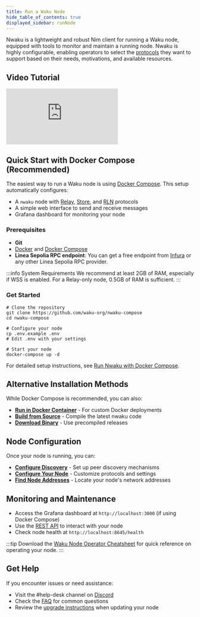 ```yaml
---
title: Run a Waku Node
hide_table_of_contents: true
displayed_sidebar: runNode
---
```


Nwaku is a lightweight and robust Nim client for running a Waku node, equipped with tools to monitor and maintain a running node. Nwaku is highly configurable, enabling operators to select the [protocols](/learn/concepts/protocols) they want to support based on their needs, motivations, and available resources.

## Video Tutorial

<div class="video-container">
  <iframe class="yt-video" src="https://www.youtube.com/embed/fs0ynLk4z0I" title="How to run a Waku node using Nwaku Compose" frameborder="0" allow="accelerometer; autoplay; clipboard-write; encrypted-media; gyroscope; picture-in-picture; web-share" allowfullscreen></iframe>
</div>

## Quick Start with Docker Compose (Recommended)

The easiest way to run a Waku node is using [Docker Compose](/run-node/run-docker-compose). This setup automatically configures:

- A `nwaku` node with [Relay](/learn/concepts/protocols#relay), [Store](/learn/concepts/protocols#store), and [RLN](/learn/concepts/protocols#rln-relay) protocols
- A simple web interface to send and receive messages
- Grafana dashboard for monitoring your node

### Prerequisites

- **Git**
- [Docker](https://docs.docker.com/engine/install/) and [Docker Compose](https://docs.docker.com/compose/install/)
- **Linea Sepolia RPC endpoint**: You can get a free endpoint from [Infura](https://www.infura.io/) or any other Linea Sepolia RPC provider.

:::info System Requirements
We recommend at least 2GB of RAM, especially if WSS is enabled. For a Relay-only node, 0.5GB of RAM is sufficient.
:::

### Get Started

```shell
# Clone the repository
git clone https://github.com/waku-org/nwaku-compose
cd nwaku-compose

# Configure your node
cp .env.example .env
# Edit .env with your settings

# Start your node
docker-compose up -d
```

For detailed setup instructions, see [Run Nwaku with Docker Compose](/run-node/run-docker-compose).

## Alternative Installation Methods

While Docker Compose is recommended, you can also:

- **[Run in Docker Container](/run-node/run-docker)** - For custom Docker deployments
- **[Build from Source](/run-node/build-source)** - Compile the latest nwaku code
- **[Download Binary](https://github.com/waku-org/nwaku/tags)** - Use precompiled releases

## Node Configuration

Once your node is running, you can:

- **[Configure Discovery](/run-node/configure-discovery)** - Set up peer discovery mechanisms
- **[Configure Your Node](/run-node/configure-nwaku)** - Customize protocols and settings
- **[Find Node Addresses](/run-node/find-node-address)** - Locate your node's network addresses

## Monitoring and Maintenance

- Access the Grafana dashboard at `http://localhost:3000` (if using Docker Compose)
- Use the [REST API](https://waku-org.github.io/waku-rest-api/) to interact with your node
- Check node health at `http://localhost:8645/health`

:::tip
Download the [Waku Node Operator Cheatsheet](/Waku-NodeOperator.pdf) for quick reference on operating your node.
:::

## Get Help

If you encounter issues or need assistance:

- Visit the #help-desk channel on [Discord](https://discord.waku.org/)
- Check the [FAQ](/run-node/faq) for common questions
- Review the [upgrade instructions](/run-node/upgrade-instructions) when updating your node